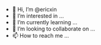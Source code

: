 - 👋 Hi, I’m @ericxin
- 👀 I’m interested in ...
- 🌱 I’m currently learning ...
- 💞️ I’m looking to collaborate on ...
- 📫 How to reach me ...

<!---
bzxaggio/bzxaggio is a ✨ special ✨ repository because its `README.md` (this file) appears on your GitHub profile.
You can click the Preview link to take a look at your changes.
--->
